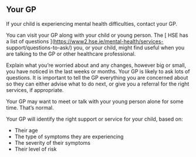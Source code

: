 ##  Your GP

If your child is experiencing mental health difficulties, contact your GP.

You can visit your GP along with your child or young person. The [ HSE has a
list of questions ](https://www2.hse.ie/mental-health/services-
support/questions-to-ask/) you, or your child, might find useful when you are
talking to the GP or other healthcare professional.

Explain what you’re worried about and any changes, however big or small, you
have noticed in the last weeks or months. Your GP is likely to ask lots of
questions. It is important to tell the GP everything you are concerned about
so they can either advise what to do next, or give you a referral for the
right services, if appropriate.

Your GP may want to meet or talk with your young person alone for some time.
That’s normal.

Your GP will identify the right support or service for your child, based on:

  * Their age 
  * The type of symptoms they are experiencing 
  * The severity of their symptoms 
  * Their level of risk 
